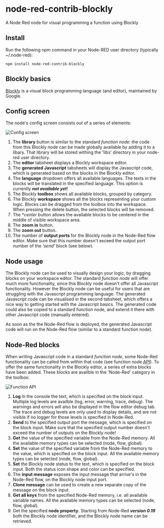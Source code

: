 # node-red-contrib-blockly
A Node Red node for visual programming a function using Blockly

## Install
Run the following npm command in your Node-RED user directory (typically ~/.node-red):
```
npm install node-red-contrib-blockly
```

## Blockly basics
[Blockly](https://developers.google.com/blockly/) is a visual block programming language (and editor), maintained by Google.

## Config screen
The node's config screen consists out of a series of elements:

![Config screen](https://raw.githubusercontent.com/bartbutenaers/node-red-contrib-blockly/master/images/blockly_screen.png)

1. The **library** button is similar to the standard *function node*: the code from this Blockly node can be made globally available by adding it to a libary.  That library will be stored withing the 'libs' directory in your node-red user directory.
2. The **editor** tabsheet displays a Blockly workspace editor.
3. The **generated Javascript** tabsheets will display the Javascript code, which is generated based on the blocks in the Blockly editor.
4. The **language** dropdown offers all available languages.  The texts in the blocks will be translated in the specified language.  This option is currently ***not available yet***!
5. The Blockly **toolbox** shows all available blocks, grouped by category.
6. The Blockly **workspace** shows all the blocks representing your custom logic.  Blocks can be dragged from the toolbox into the workspace.  When pressing the delete button, the selected blocks will be removed.
7. The **center* button allows the available blocks to be centered in the middle of visible workspace area.
8. The **zoom in** button.
9. The **zoom out** button.
10. The number of **output ports** for the Blockly node in the Node-Red flow editor.  Make sure that this number doesn't exceed the output port number of the *'send'* block (see below).

## Node usage
The Blockly node can be used to visually design your logic, by dragging blocks on your workspace editor.  The standard *function node* will offer much more functionality, since this Blockly node doesn't offer all Javascript functionality.  However the Blockly node can be useful for users that are struggling with the Javascript programming language.  The generated Javascript code can be visualised in the second tabsheet, which offers a nice way to getting started with the Javascript basics.  The generated code could also be copied to a standard function node, and extend it there with other Javascript code (manually entered).

As soon as the the Node-Red flow is deployed, the generated Javascript code will run on the Node-Red flow (similar to a standard function node).

## Node-Red blocks
When writing Javascript code in a standard *function node*, some Node-Red functionality can be called from within that code (see function node [API](https://nodered.org/docs/writing-functions#api-reference)).  To offer the same functionality in the Blockly editor, a series of extra blocks have been added.  These blocks are availble in the 'Node-Red' category in the toolbox:

![Function API](https://raw.githubusercontent.com/bartbutenaers/node-red-contrib-blockly/master/images/blockly_api.png)

1. **Log** in the console the text, which is specified on the block input.  Multiple log levels are availble (log, error, warning, trace, debug).  The warnings and errors will also be displayed in the flow editor debug tab.  The trace and debug levels are only used to display details, and are not visible if no logger for those levels is specified in Node-Red.
2. **Send** to the specified output port the message, which is specified on the block input.  Make sure that the specified output number doesn't exceed the number of outputs on the Blockly node!
3. **Get** the value of the specified variable from the Node-Red memory.  All the available memory types can be selected (node, flow, global).
4. **Set** the value of the specified variable from the Node-Red memory to the value, which is specified on the block input.  All the available memory types can be selected (node, flow, global).
5. **Set** the Blockly node status to the text, which is specified on the block input.  Both the status icon shape and color can be specified.
6. The **input message** exposes the input message that arrive's in the Node-Red flow, on the Blockly node input port.
7. **Clone message** can be used to create a new separate copy of the message on the block input.
8. **Get all keys** from the specified Node-Red memory, i.e. all available variable names.  All the available memory types can be selected (node, flow, global).
9. Get the specified **node property**.  Starting from Node-Red ***version 0.19*** both the Blockly node identifier, and the Blockly node name can be retrieved.
